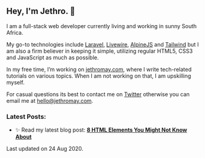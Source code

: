 ## Hey, I'm Jethro. 👋

I am a full-stack web developer currently living and working in sunny South Africa. 

My go-to technologies include [Laravel](https://laravel.com/), [Livewire](https://laravel-livewire.com/), [AlpineJS](https://github.com/alpinejs/alpine/) and [Tailwind](https://tailwindcss.com/) but I am also a firm believer in keeping it simple, utilizing regular HTML5, CSS3 and JavaScript as much as possible. 

In my free time, I’m working on [jethromay.com](https://jethromay.com), where I write tech-related tutorials on various topics. When I am not working on that, I am upskilling myself.

For casual questions its best to contact me on [Twitter](https://twitter.com/may_jethro) otherwise you can email me at <hello@jethromay.com>.

### Latest Posts:


- ✨ Read my latest blog post: **[8 HTML Elements You Might Not Know About](https://jethromay.com/posts/8-html-elements-you-might-not-know-about/)**

Last updated on 24 Aug 2020.
